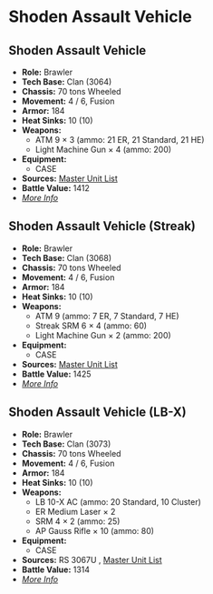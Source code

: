 # Shoden Assault Vehicle 

## Shoden Assault Vehicle 

- **Role:** Brawler 
- **Tech Base:** Clan (3064) 
- **Chassis:** 70 tons Wheeled 
- **Movement:** 4 / 6, Fusion 
- **Armor:** 184 
- **Heat Sinks:** 10 (10) 
- **Weapons:** 
  - ATM 9 × 3 (ammo: 21 ER, 21 Standard, 21 HE) 
  - Light Machine Gun × 4 (ammo: 200) 
- **Equipment:** 
  - CASE 
- **Sources:** [Master Unit List](http://masterunitlist.info/Unit/Details/5056) 
- **Battle Value:** 1412 
- [*More Info*](shoden_assault_vehicle/shoden_assault_vehicle.md) 

## Shoden Assault Vehicle (Streak) 

- **Role:** Brawler 
- **Tech Base:** Clan (3068) 
- **Chassis:** 70 tons Wheeled 
- **Movement:** 4 / 6, Fusion 
- **Armor:** 184 
- **Heat Sinks:** 10 (10) 
- **Weapons:** 
  - ATM 9 (ammo: 7 ER, 7 Standard, 7 HE) 
  - Streak SRM 6 × 4 (ammo: 60) 
  - Light Machine Gun × 2 (ammo: 200) 
- **Equipment:** 
  - CASE 
- **Sources:** [Master Unit List](http://masterunitlist.info/Unit/Details/5057) 
- **Battle Value:** 1425 
- [*More Info*](shoden_assault_vehicle/shoden_assault_vehicle_streak.md) 

## Shoden Assault Vehicle (LB-X) 

- **Role:** Brawler 
- **Tech Base:** Clan (3073) 
- **Chassis:** 70 tons Wheeled 
- **Movement:** 4 / 6, Fusion 
- **Armor:** 184 
- **Heat Sinks:** 10 (10) 
- **Weapons:** 
  - LB 10-X AC (ammo: 20 Standard, 10 Cluster) 
  - ER Medium Laser × 2 
  - SRM 4 × 2 (ammo: 25) 
  - AP Gauss Rifle × 10 (ammo: 80) 
- **Equipment:** 
  - CASE 
- **Sources:** RS 3067U , [Master Unit List](http://masterunitlist.info/Unit/Details/5736) 
- **Battle Value:** 1314 
- [*More Info*](shoden_assault_vehicle/shoden_assault_vehicle_lb-x.md) 

